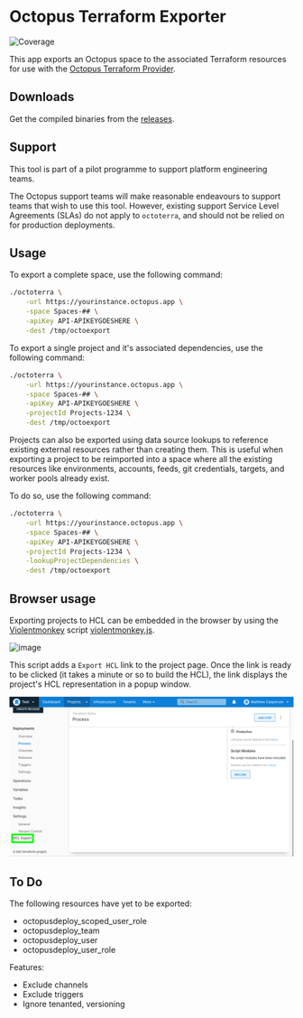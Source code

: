 # Octopus Terraform Exporter
![Coverage](https://img.shields.io/badge/Coverage-83.4%25-brightgreen)

This app exports an Octopus space to the associated Terraform resources for use with the 
[Octopus Terraform Provider](https://registry.terraform.io/providers/OctopusDeployLabs/octopusdeploy).

## Downloads

Get the compiled binaries from the [releases](https://github.com/OctopusSolutionsEngineering/OctopusTerraformExport/releases).

## Support

This tool is part of a pilot programme to support platform engineering teams.

The Octopus support teams will make reasonable endeavours to support teams that wish to use this tool. However, existing support Service Level Agreements (SLAs) do not apply to `octoterra`,
and should not be relied on for production deployments.

## Usage

To export a complete space, use the following command:

```bash
./octoterra \
    -url https://yourinstance.octopus.app \
    -space Spaces-## \
    -apiKey API-APIKEYGOESHERE \
    -dest /tmp/octoexport
```

To export a single project and it's associated dependencies, use the following command:

```bash
./octoterra \
    -url https://yourinstance.octopus.app \
    -space Spaces-## \
    -apiKey API-APIKEYGOESHERE \
    -projectId Projects-1234 \
    -dest /tmp/octoexport
```

Projects can also be exported using data source lookups to reference existing external resources rather than creating them. 
This is useful when exporting a project to be reimported into a space where all the existing resources like environments, accounts,
feeds, git credentials, targets, and worker pools already exist.

To do so, use the following command:

```bash
./octoterra \
    -url https://yourinstance.octopus.app \
    -space Spaces-## \
    -apiKey API-APIKEYGOESHERE \
    -projectId Projects-1234 \
    -lookupProjectDependencies \
    -dest /tmp/octoexport
```

## Browser usage

Exporting projects to HCL can be embedded in the browser by using the [Violentmonkey](https://violentmonkey.github.io/)
script [violentmonkey.js](wasm/violentmonkey.js).

![image](https://user-images.githubusercontent.com/160104/227693138-3fd77272-d962-444b-a50f-735174629711.png)

This script adds a `Export HCL` link to the project page. Once the link is ready to be clicked (it takes a minute or
so to build the HCL), the link displays the project's HCL representation in a popup window.

![HCL Export link](hcl_export.png)

## To Do

The following resources have yet to be exported:
* octopusdeploy_scoped_user_role
* octopusdeploy_team
* octopusdeploy_user
* octopusdeploy_user_role

Features:
* Exclude channels
* Exclude triggers
* Ignore tenanted, versioning
